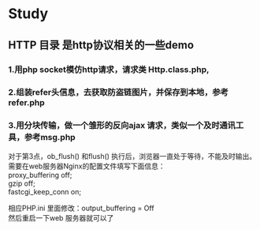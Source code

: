# Study
## HTTP 目录 是http协议相关的一些demo
### 1.用php socket模仿http请求，请求类 Http.class.php, 
### 2.组装refer头信息，去获取防盗链图片，并保存到本地，参考 refer.php
### 3.用分块传输，做一个雏形的反向ajax 请求，类似一个及时通讯工具，参考msg.php
对于第3点，ob_flush() 和flush() 执行后，浏览器一直处于等待，不能及时输出。需要在web服务器Nginx的配置文件填写下面信息：<br>
  	proxy_buffering off;<br>
	gzip off;<br>
	fastcgi_keep_conn on;<br>
  
 相应PHP.ini 里面修改：output_buffering = Off <br>
 然后重启一下web 服务器就可以了
